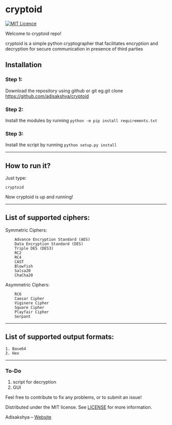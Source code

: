 # cryptoid
[![MIT Licence](https://badges.frapsoft.com/os/mit/mit.png?v=103)](https://opensource.org/licenses/mit-license.php)

Welcome to cryptoid repo!

cryptoid is a simple python cryptographer that facilitates encryption and decryption
for secure communication in presence of third parties

## Installation

### Step 1: 
Download the repository using github or git eg.git clone https://github.com/adisakshya/cryptoid

### Step 2: 
Install the modules by running `python -m pip install requirements.txt`

### Step 3: 
Install the script by running `python setup.py install`

---
## How to run it?

Just type: 
```
cryptoid
```

Now cryptoid is up and running!

---
## List of supported ciphers:
                
   Symmetric Ciphers:
   
        Advance Encryption Standard (AES)
        Data Encryption Standard (DES)
        Triple DES (DES3)
        RC2
        RC4
        CAST
        Blowfish
        Salsa20
        ChaCha20
                
   Asymmetric Ciphers:
   
        RC6
        Caesar Cipher
        Viginere Cipher
        Square Cipher
        Playfair Cipher
        Serpant                    
---
## List of supported output formats:

    1. Base64
    2. Hex

---
### To-Do
  1. script for decryption
  2. GUI

Feel free to contribute to fix any problems, or to submit an issue!

Distributed under the MIT license. See [LICENSE](https://github.com/adisakshya/cryptoid/blob/master/LICENSE) for more information.

Adisakshya – [Website](https://adisakshya.github.io)
